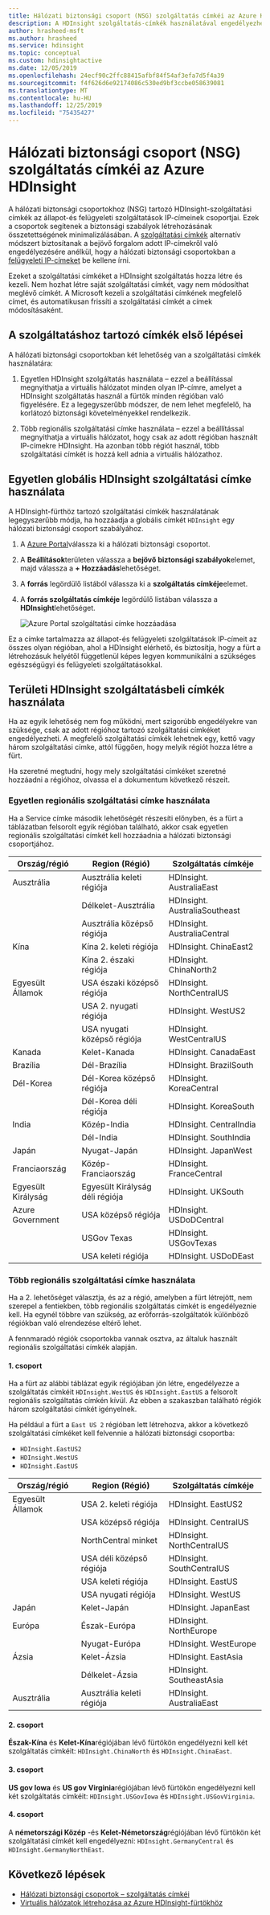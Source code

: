 ```yaml
---
title: Hálózati biztonsági csoport (NSG) szolgáltatás címkéi az Azure HDInsight
description: A HDInsight szolgáltatás-címkék használatával engedélyezheti a fürt bejövő forgalmát a HDInsight állapot-és felügyeleti szolgáltatások csomópontjairól anélkül, hogy explicit módon hozzáadja az IP-címeket a hálózati biztonsági csoportokhoz.
author: hrasheed-msft
ms.author: hrasheed
ms.service: hdinsight
ms.topic: conceptual
ms.custom: hdinsightactive
ms.date: 12/05/2019
ms.openlocfilehash: 24ecf90c2ffc88415afbf84f54af3efa7d5f4a39
ms.sourcegitcommit: f4f626d6e92174086c530ed9bf3ccbe058639081
ms.translationtype: MT
ms.contentlocale: hu-HU
ms.lasthandoff: 12/25/2019
ms.locfileid: "75435427"
---
```

# <a name="network-security-group-nsg-service-tags-for-azure-hdinsight"></a>Hálózati biztonsági csoport (NSG) szolgáltatás címkéi az Azure HDInsight

A hálózati biztonsági csoportokhoz (NSG) tartozó HDInsight-szolgáltatási címkék az állapot-és felügyeleti szolgáltatások IP-címeinek csoportjai. Ezek a csoportok segítenek a biztonsági szabályok létrehozásának összetettségének minimalizálásában. A [szolgáltatási címkék](../virtual-network/security-overview.md#service-tags) alternatív módszert biztosítanak a bejövő forgalom adott IP-címekről való engedélyezésére anélkül, hogy a hálózati biztonsági csoportokban a [felügyeleti IP-címeket](hdinsight-management-ip-addresses.md) be kellene írni.

Ezeket a szolgáltatási címkéket a HDInsight szolgáltatás hozza létre és kezeli. Nem hozhat létre saját szolgáltatási címkét, vagy nem módosíthat meglévő címkét. A Microsoft kezeli a szolgáltatási címkének megfelelő címet, és automatikusan frissíti a szolgáltatási címkét a címek módosításaként.

## <a name="getting-started-with-service-tags"></a>A szolgáltatáshoz tartozó címkék első lépései

A hálózati biztonsági csoportokban két lehetőség van a szolgáltatási címkék használatára:

1. Egyetlen HDInsight szolgáltatás használata – ezzel a beállítással megnyithatja a virtuális hálózatot minden olyan IP-címre, amelyet a HDInsight szolgáltatás használ a fürtök minden régióban való figyelésére. Ez a legegyszerűbb módszer, de nem lehet megfelelő, ha korlátozó biztonsági követelményekkel rendelkezik.

1. Több regionális szolgáltatási címke használata – ezzel a beállítással megnyithatja a virtuális hálózatot, hogy csak az adott régióban használt IP-címekre HDInsight. Ha azonban több régiót használ, több szolgáltatási címkét is hozzá kell adnia a virtuális hálózathoz.

## <a name="use-a-single-global-hdinsight-service-tag"></a>Egyetlen globális HDInsight szolgáltatási címke használata

A HDInsight-fürthöz tartozó szolgáltatási címkék használatának legegyszerűbb módja, ha hozzáadja a globális címkét `HDInsight` egy hálózati biztonsági csoport szabályához.

1. A [Azure Portal](https://portal.azure.com/)válassza ki a hálózati biztonsági csoportot.

1. A **Beállítások**területen válassza a **bejövő biztonsági szabályok**elemet, majd válassza a **+ Hozzáadás**lehetőséget.

1. A **forrás** legördülő listából válassza ki a **szolgáltatás címkéje**elemet.

1. A **forrás szolgáltatás címkéje** legördülő listában válassza a **HDInsight**lehetőséget.

    ![Azure Portal szolgáltatási címke hozzáadása](./media/hdinisght-service-tags/azure-portal-add-service-tag.png)

Ez a címke tartalmazza az állapot-és felügyeleti szolgáltatások IP-címeit az összes olyan régióban, ahol a HDInsight elérhető, és biztosítja, hogy a fürt a létrehozásuk helyétől függetlenül képes legyen kommunikálni a szükséges egészségügyi és felügyeleti szolgáltatásokkal.

## <a name="use-regional-hdinsight-service-tags"></a>Területi HDInsight szolgáltatásbeli címkék használata

Ha az egyik lehetőség nem fog működni, mert szigorúbb engedélyekre van szüksége, csak az adott régióhoz tartozó szolgáltatási címkéket engedélyezheti. A megfelelő szolgáltatási címkék lehetnek egy, kettő vagy három szolgáltatási címke, attól függően, hogy melyik régiót hozza létre a fürt.

Ha szeretné megtudni, hogy mely szolgáltatási címkéket szeretné hozzáadni a régióhoz, olvassa el a dokumentum következő részeit.

### <a name="use-a-single-regional-service-tag"></a>Egyetlen regionális szolgáltatási címke használata

Ha a Service címke második lehetőségét részesíti előnyben, és a fürt a táblázatban felsorolt egyik régióban található, akkor csak egyetlen regionális szolgáltatási címkét kell hozzáadnia a hálózati biztonsági csoportjához.

| Ország/régió | Region (Régió) | Szolgáltatás címkéje |
| ---- | ---- | ---- |
| Ausztrália | Ausztrália keleti régiója | HDInsight. AustraliaEast |
| &nbsp; | Délkelet-Ausztrália | HDInsight. AustraliaSoutheast |
| &nbsp; | Ausztrália középső régiója | HDInsight. AustraliaCentral |
| Kína | Kína 2. keleti régiója | HDInsight. ChinaEast2 |
| &nbsp; | Kína 2. északi régiója | HDInsight. ChinaNorth2 |
| Egyesült Államok | USA északi középső régiója | HDInsight. NorthCentralUS |
| &nbsp; | USA 2. nyugati régiója | HDInsight. WestUS2 |
| &nbsp; | USA nyugati középső régiója | HDInsight. WestCentralUS |
| Kanada | Kelet-Kanada | HDInsight. CanadaEast |
| Brazília | Dél-Brazília | HDInsight. BrazilSouth |
| Dél-Korea | Dél-Korea középső régiója | HDInsight. KoreaCentral |
| &nbsp; | Dél-Korea déli régiója | HDInsight. KoreaSouth |
| India | Közép-India | HDInsight. CentralIndia |
| &nbsp; | Dél-India | HDInsight. SouthIndia |
| Japán | Nyugat-Japán | HDInsight. JapanWest |
| Franciaország | Közép-Franciaország| HDInsight. FranceCentral |
| Egyesült Királyság | Egyesült Királyság déli régiója | HDInsight. UKSouth |
| Azure Government | USA középső régiója   | HDInsight. USDoDCentral |
| &nbsp; | USGov Texas | HDInsight. USGovTexas |
| &nbsp; | USA keleti régiója | HDInsight. USDoDEast |

### <a name="use-multiple-regional-service-tags"></a>Több regionális szolgáltatási címke használata

Ha a 2. lehetőséget választja, és az a régió, amelyben a fürt létrejött, nem szerepel a fentiekben, több regionális szolgáltatás címkét is engedélyeznie kell. Ha egynél többre van szükség, az erőforrás-szolgáltatók különböző régiókban való elrendezése eltérő lehet.

A fennmaradó régiók csoportokba vannak osztva, az általuk használt regionális szolgáltatási címkék alapján.

#### <a name="group-1"></a>1\. csoport

Ha a fürt az alábbi táblázat egyik régiójában jön létre, engedélyezze a szolgáltatás címkéit `HDInsight.WestUS` és `HDInsight.EastUS` a felsorolt regionális szolgáltatás címkén kívül. Az ebben a szakaszban található régiók három szolgáltatási címkét igényelnek.

Ha például a fürt a `East US 2` régióban lett létrehozva, akkor a következő szolgáltatási címkéket kell felvennie a hálózati biztonsági csoportba:

- `HDInsight.EastUS2`
- `HDInsight.WestUS`
- `HDInsight.EastUS`

| Ország/régió | Region (Régió) | Szolgáltatás címkéje |
| ---- | ---- | ---- |
| Egyesült Államok | USA 2. keleti régiója | HDInsight. EastUS2 |
| &nbsp; | USA középső régiója | HDInsight. CentralUS |
| &nbsp; | NorthCentral minket | HDInsight. NorthCentralUS |
| &nbsp; | USA déli középső régiója | HDInsight. SouthCentralUS |
| &nbsp; | USA keleti régiója | HDInsight. EastUS |
| &nbsp; | USA nyugati régiója | HDInsight. WestUS |
| Japán | Kelet-Japán | HDInsight. JapanEast |
| Európa | Észak-Európa | HDInsight. NorthEurope |
| &nbsp; | Nyugat-Európa| HDInsight. WestEurope |
| Ázsia | Kelet-Ázsia | HDInsight. EastAsia |
| &nbsp; | Délkelet-Ázsia | HDInsight. SoutheastAsia |
| Ausztrália | Ausztrália keleti régiója | HDInsight. AustraliaEast |

#### <a name="group-2"></a>2\. csoport

**Észak-Kína** és **Kelet-Kína**régiójában lévő fürtökön engedélyezni kell két szolgáltatás címkéit: `HDInsight.ChinaNorth` és `HDInsight.ChinaEast`.

#### <a name="group-3"></a>3\. csoport

**US gov Iowa** és **US gov Virginia**régiójában lévő fürtökön engedélyezni kell két szolgáltatás címkéit: `HDInsight.USGovIowa` és `HDInsight.USGovVirginia`.

#### <a name="group-4"></a>4\. csoport

A **németországi Közép** -és **Kelet-Németország**régiójában lévő fürtökön két szolgáltatási címkét kell engedélyezni: `HDInsight.GermanyCentral` és `HDInsight.GermanyNorthEast`.

## <a name="next-steps"></a>Következő lépések

- [Hálózati biztonsági csoportok – szolgáltatás címkéi](../virtual-network/security-overview.md#security-rules)
- [Virtuális hálózatok létrehozása az Azure HDInsight-fürtökhöz](hdinsight-create-virtual-network.md)
